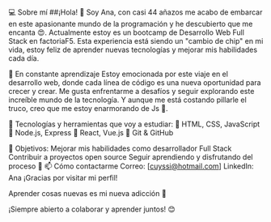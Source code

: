 💻 Sobre mí
##¡Hola! 👋 Soy Ana, con casi 44 añazos me acabo de embarcar en este apasionante mundo de la programación y he descubierto que me encanta 😍. Actualmente estoy es un bootcamp de Desarrollo Web Full Stack en factoriaF5. Esta experiencia está siendo un "cambio de chip" en mi vida, estoy feliz de aprender nuevas tecnologías y mejorar mis habilidades cada día.

🚀 En constante aprendizaje
Estoy emocionada por este viaje en el desarrollo web, donde cada línea de código es una nueva oportunidad para crecer y crear. Me gusta enfrentarme a desafíos y seguir explorando este increíble mundo de la tecnología. Y aunque me está costando pillarle el truco, creo que me estoy enarmorando de Js 🥰.

🔧 Tecnologías y herramientas que voy a estudiar:
📌 HTML, CSS, JavaScript
📌 Node.js, Express
📌 React, Vue.js
📌 Git & GitHub

🌱 Objetivos:
Mejorar mis habilidades como desarrollador Full Stack
Contribuir a proyectos open source
Seguir aprendiendo y disfrutando del proceso 🚀
📫 Cómo contactarme
Correo: [cuyssi@hotmail.com]
LinkedIn: Ana
¡Gracias por visitar mi perfil!

Aprender cosas nuevas es mi nueva adicción 🤩

¡Siempre abierto a colaborar y aprender juntos! 😊
